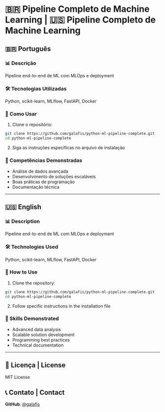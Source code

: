 # 🇧🇷 Pipeline Completo de Machine Learning | 🇺🇸 Pipeline Completo de Machine Learning

## 🇧🇷 Português

### 📊 Descrição
Pipeline end-to-end de ML com MLOps e deployment

### 🛠️ Tecnologias Utilizadas
Python, scikit-learn, MLflow, FastAPI, Docker

### 🚀 Como Usar
1. Clone o repositório:
```bash
git clone https://github.com/galafis/python-ml-pipeline-complete.git
cd python-ml-pipeline-complete
```

2. Siga as instruções específicas no arquivo de instalação

### 🎯 Competências Demonstradas
- Análise de dados avançada
- Desenvolvimento de soluções escaláveis
- Boas práticas de programação
- Documentação técnica

---

## 🇺🇸 English

### 📊 Description
Pipeline end-to-end de ML com MLOps e deployment

### 🛠️ Technologies Used
Python, scikit-learn, MLflow, FastAPI, Docker

### 🚀 How to Use
1. Clone the repository:
```bash
git clone https://github.com/galafis/python-ml-pipeline-complete.git
cd python-ml-pipeline-complete
```

2. Follow specific instructions in the installation file

### 🎯 Skills Demonstrated
- Advanced data analysis
- Scalable solution development
- Programming best practices
- Technical documentation

---

## 📄 Licença | License
MIT License

## 📞 Contato | Contact
**GitHub**: [@galafis](https://github.com/galafis)
